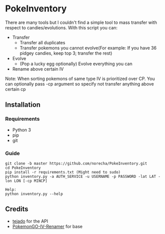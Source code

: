 # PokeInventory
There are many tools but I couldn't find a simple tool to mass transfer with respect to candies/evolutions. With this script you can:

- Transfer
  - Transfer all duplicates
  - Transfer pokemons you cannot evolve(For example: If you have 36 pidgey candies, keep top 3; transfer the rest)
- Evolve
  - (Pop a lucky egg optionally) Evolve everything you can
- Rename above certain IV
 
Note: When sorting pokemons of same type IV is prioritized over CP. You can optionally pass -cp argument so specify not transfer anything above certain cp

## Installation

### Requirements
- Python 3
- pip
- git

### Guide
```
git clone -b master https://github.com/norecha/PokeInventory.git
cd PokeInventory
pip install -r requirements.txt (Might need to sudo)
python inventory.py -a AUTH_SERVICE -u USERNAME -p PASSWORD -lat LAT -lon LON [-cp MINCP]

Help:
python inventory.py --help
```

## Credits
- [tejado](https://github.com/tejado) for the API
- [PokemonGO-IV-Renamer](https://github.com/Boren/PokemonGO-IV-Renamer) for base
